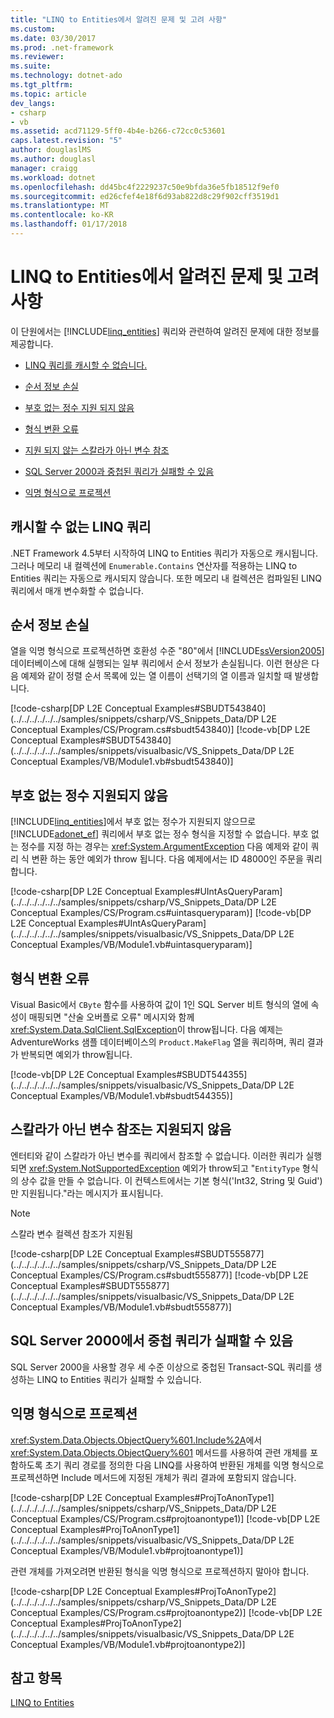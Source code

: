 ```yaml
---
title: "LINQ to Entities에서 알려진 문제 및 고려 사항"
ms.custom: 
ms.date: 03/30/2017
ms.prod: .net-framework
ms.reviewer: 
ms.suite: 
ms.technology: dotnet-ado
ms.tgt_pltfrm: 
ms.topic: article
dev_langs:
- csharp
- vb
ms.assetid: acd71129-5ff0-4b4e-b266-c72cc0c53601
caps.latest.revision: "5"
author: douglaslMS
ms.author: douglasl
manager: craigg
ms.workload: dotnet
ms.openlocfilehash: dd45bc4f2229237c50e9bfda36e5fb18512f9ef0
ms.sourcegitcommit: ed26cfef4e18f6d93ab822d8c29f902cff3519d1
ms.translationtype: MT
ms.contentlocale: ko-KR
ms.lasthandoff: 01/17/2018
---
```

# <a name="known-issues-and-considerations-in-linq-to-entities"></a>LINQ to Entities에서 알려진 문제 및 고려 사항
이 단원에서는 [!INCLUDE[linq_entities](../../../../../../includes/linq-entities-md.md)] 쿼리와 관련하여 알려진 문제에 대한 정보를 제공합니다.  
  
-   [LINQ 쿼리를 캐시할 수 없습니다.](#LINQQueriesThatAreNotCached)  
  
-   [순서 정보 손실](#OrderingInfoLost)  
  
-   [부호 없는 정수 지원 되지 않음](#UnsignedIntsUnsupported)  
  
-   [형식 변환 오류](#TypeConversionErrors)  
  
-   [지원 되지 않는 스칼라가 아닌 변수 참조](#RefNonScalarClosures)  
  
-   [SQL Server 2000과 중첩된 쿼리가 실패할 수 있음](#NestedQueriesSQL2000)  
  
-   [익명 형식으로 프로젝션](#ProjectToAnonymousType)  
  
<a name="LINQQueriesThatAreNotCached"></a>   
## <a name="linq-queries-that-cannot-be-cached"></a>캐시할 수 없는 LINQ 쿼리  
 .NET Framework 4.5부터 시작하여 LINQ to Entities 쿼리가 자동으로 캐시됩니다. 그러나 메모리 내 컬렉션에 `Enumerable.Contains` 연산자를 적용하는 LINQ to Entities 쿼리는 자동으로 캐시되지 않습니다. 또한 메모리 내 컬렉션은 컴파일된 LINQ 쿼리에서 매개 변수화할 수 없습니다.  
  
<a name="OrderingInfoLost"></a>   
## <a name="ordering-information-lost"></a>순서 정보 손실  
 열을 익명 형식으로 프로젝션하면 호환성 수준 "80"에서 [!INCLUDE[ssVersion2005](../../../../../../includes/ssversion2005-md.md)] 데이터베이스에 대해 실행되는 일부 쿼리에서 순서 정보가 손실됩니다.  이런 현상은 다음 예제와 같이 정렬 순서 목록에 있는 열 이름이 선택기의 열 이름과 일치할 때 발생합니다.  
  
 [!code-csharp[DP L2E Conceptual Examples#SBUDT543840](../../../../../../samples/snippets/csharp/VS_Snippets_Data/DP L2E Conceptual Examples/CS/Program.cs#sbudt543840)]
 [!code-vb[DP L2E Conceptual Examples#SBUDT543840](../../../../../../samples/snippets/visualbasic/VS_Snippets_Data/DP L2E Conceptual Examples/VB/Module1.vb#sbudt543840)]  
  
<a name="UnsignedIntsUnsupported"></a>   
## <a name="unsigned-integers-not-supported"></a>부호 없는 정수 지원되지 않음  
 [!INCLUDE[linq_entities](../../../../../../includes/linq-entities-md.md)]에서 부호 없는 정수가 지원되지 않으므로 [!INCLUDE[adonet_ef](../../../../../../includes/adonet-ef-md.md)] 쿼리에서 부호 없는 정수 형식을 지정할 수 없습니다. 부호 없는 정수를 지정 하는 경우는 <xref:System.ArgumentException> 다음 예제와 같이 쿼리 식 변환 하는 동안 예외가 throw 됩니다. 다음 예제에서는 ID 48000인 주문을 쿼리합니다.  
  
 [!code-csharp[DP L2E Conceptual Examples#UIntAsQueryParam](../../../../../../samples/snippets/csharp/VS_Snippets_Data/DP L2E Conceptual Examples/CS/Program.cs#uintasqueryparam)]
 [!code-vb[DP L2E Conceptual Examples#UIntAsQueryParam](../../../../../../samples/snippets/visualbasic/VS_Snippets_Data/DP L2E Conceptual Examples/VB/Module1.vb#uintasqueryparam)]  
  
<a name="TypeConversionErrors"></a>   
## <a name="type-conversion-errors"></a>형식 변환 오류  
 Visual Basic에서 `CByte` 함수를 사용하여 값이 1인 SQL Server 비트 형식의 열에 속성이 매핑되면 "산술 오버플로 오류" 메시지와 함께 <xref:System.Data.SqlClient.SqlException>이 throw됩니다. 다음 예제는 AdventureWorks 샘플 데이터베이스의 `Product.MakeFlag` 열을 쿼리하며, 쿼리 결과가 반복되면 예외가 throw됩니다.  
  
 [!code-vb[DP L2E Conceptual Examples#SBUDT544355](../../../../../../samples/snippets/visualbasic/VS_Snippets_Data/DP L2E Conceptual Examples/VB/Module1.vb#sbudt544355)]  
  
<a name="RefNonScalarClosures"></a>   
## <a name="referencing-non-scalar-variables-not-supported"></a>스칼라가 아닌 변수 참조는 지원되지 않음  
 엔터티와 같이 스칼라가 아닌 변수를 쿼리에서 참조할 수 없습니다. 이러한 쿼리가 실행되면 <xref:System.NotSupportedException> 예외가 throw되고 "`EntityType` 형식의 상수 값을 만들 수 없습니다. 이 컨텍스트에서는 기본 형식('Int32, String 및 Guid')만 지원됩니다."라는 메시지가 표시됩니다.  
  
> [!NOTE]
>  스칼라 변수 컬렉션 참조가 지원됨  
  
 [!code-csharp[DP L2E Conceptual Examples#SBUDT555877](../../../../../../samples/snippets/csharp/VS_Snippets_Data/DP L2E Conceptual Examples/CS/Program.cs#sbudt555877)]
 [!code-vb[DP L2E Conceptual Examples#SBUDT555877](../../../../../../samples/snippets/visualbasic/VS_Snippets_Data/DP L2E Conceptual Examples/VB/Module1.vb#sbudt555877)]  
  
<a name="NestedQueriesSQL2000"></a>   
## <a name="nested-queries-may-fail-with-sql-server-2000"></a>SQL Server 2000에서 중첩 쿼리가 실패할 수 있음  
 SQL Server 2000을 사용할 경우 세 수준 이상으로 중첩된 Transact-SQL 쿼리를 생성하는 LINQ to Entities 쿼리가 실패할 수 있습니다.  
  
<a name="ProjectToAnonymousType"></a>   
## <a name="projecting-to-an-anonymous-type"></a>익명 형식으로 프로젝션  
 <xref:System.Data.Objects.ObjectQuery%601.Include%2A>에서 <xref:System.Data.Objects.ObjectQuery%601> 메서드를 사용하여 관련 개체를 포함하도록 초기 쿼리 경로를 정의한 다음 LINQ를 사용하여 반환된 개체를 익명 형식으로 프로젝션하면 Include 메서드에 지정된 개체가 쿼리 결과에 포함되지 않습니다.  
  
 [!code-csharp[DP L2E Conceptual Examples#ProjToAnonType1](../../../../../../samples/snippets/csharp/VS_Snippets_Data/DP L2E Conceptual Examples/CS/Program.cs#projtoanontype1)]
 [!code-vb[DP L2E Conceptual Examples#ProjToAnonType1](../../../../../../samples/snippets/visualbasic/VS_Snippets_Data/DP L2E Conceptual Examples/VB/Module1.vb#projtoanontype1)]  
  
 관련 개체를 가져오려면 반환된 형식을 익명 형식으로 프로젝션하지 말아야 합니다.  
  
 [!code-csharp[DP L2E Conceptual Examples#ProjToAnonType2](../../../../../../samples/snippets/csharp/VS_Snippets_Data/DP L2E Conceptual Examples/CS/Program.cs#projtoanontype2)]
 [!code-vb[DP L2E Conceptual Examples#ProjToAnonType2](../../../../../../samples/snippets/visualbasic/VS_Snippets_Data/DP L2E Conceptual Examples/VB/Module1.vb#projtoanontype2)]  
  
## <a name="see-also"></a>참고 항목  
 [LINQ to Entities](../../../../../../docs/framework/data/adonet/ef/language-reference/linq-to-entities.md)
